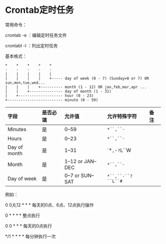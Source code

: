 # Crontab定时任务

常用命令：

crontab -e ：编辑定时任务文件

crontabl -l ：列出定时任务



基本格式：

````
*    *    *    *    *
-    -    -    -    -
|    |    |    |    |
|    |    |    |    +----- day of week (0 - 7) (Sunday=0 or 7) OR sun,mon,tue,wed...
|    |    |    +---------- month (1 - 12) OR jan,feb,mar,apr ...
|    |    +--------------- day of month (1 - 31)
|    +-------------------- hour (0 - 23)
+------------------------- minute (0 - 59)
````

| 字段         | 是否必填 | 允许值          | 允许特殊字符       | 备注 |
| :----------- | :------- | :-------------- | :----------------- | :--- |
| Minutes      | 是       | 0–59            | `*``,``-`          |      |
| Hours        | 是       | 0–23            | `*``,``-`          |      |
| Day of month | 是       | 1–31            | `*``,``-``?``L``W  |      |
| Month        | 是       | 1–12 or JAN–DEC | `*``,``-`          |      |
| Day of week  | 是       | 0–7 or SUN–SAT  | `*``,``-``?``L``#` |      |



例如：

0 0,6,12 * * * 每天的0点、6点、12点执行操作

0 * * * *  整点执行

0 0 * * * 每天的0点执行

*/1 * * * * 每分钟执行一次